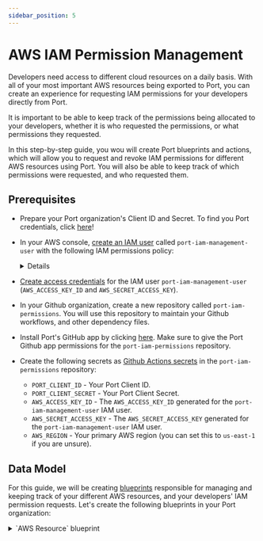 ```yaml
---
sidebar_position: 5
---
```


# AWS IAM Permission Management

Developers need access to different cloud resources on a daily basis. With all of your most important AWS resources being exported to Port, you can create an experience for requesting IAM permissions for your developers directly from Port.

It is important to be able to keep track of the permissions being allocated to your developers, whether it is who requested the permissions, or what permissions they requested.

In this step-by-step guide, you wou will create Port blueprints and actions, which will allow you to request and revoke IAM permissions for different AWS resources using Port. You will also be able to keep track of which permissions were requested, and who requested them.

## Prerequisites
- Prepare your Port organization's Client ID and Secret. To find you Port credentials, click [here](/docs/build-your-software-catalog/sync-data-to-catalog/api/api.md#find-your-port-credentials)!
- In your AWS console, [create an IAM user](https://docs.aws.amazon.com/IAM/latest/UserGuide/id_users_create.html) called `port-iam-management-user` with the following IAM permissions policy:
    <details>

        <summary>IAM policy json </summary>

        ```json showLineNumber
        {
            "Version": "2012-10-17",
            "Statement": [
                {
                    "Effect": "Allow",
                    "Action": [
                        "iam:CreateRole",
                        "iam:UpdateRole",
                        "iam:DeleteRole",
                        "iam:AttachRolePolicy",
                        "iam:DetachRolePolicy"
                    ],
                    "Resource": "*"
                }
            ]
        }
        ```
    </details>
- [Create access credentials](https://docs.aws.amazon.com/IAM/latest/UserGuide/id_credentials_access-keys.html) for the IAM user `port-iam-management-user` (`AWS_ACCESS_KEY_ID` and `AWS_SECRET_ACCESS_KEY`).

- In your Github organization, create a new repository called `port-iam-permissions`. You will use this repository to maintain your Github workflows, and other dependency files.

- Install Port's GitHub app by clicking [here](https://github.com/apps/getport-io/installations/new). Make sure to give the Port Github app permissions for the `port-iam-permissions` repository.

- Create the following secrets as [Github Actions secrets](https://docs.github.com/en/actions/security-guides/using-secrets-in-github-actions) in the `port-iam-permissions` repository:
    - `PORT_CLIENT_ID` - Your Port Client ID.
    - `PORT_CLIENT_SECRET` - Your Port Client Secret.
    - `AWS_ACCESS_KEY_ID` - The `AWS_ACCESS_KEY_ID` generated for the `port-iam-management-user` IAM user.
    - `AWS_SECRET_ACCESS_KEY` - The `AWS_SECRET_ACCESS_KEY` generated for the `port-iam-management-user` IAM user.
    - `AWS_REGION` - Your primary AWS region (you can set this to `us-east-1` if you are unsure).

## Data Model
For this guide, we will be creating [blueprints](/docs/build-your-software-catalog/define-your-data-model/define-your-data-model.md) responsible for managing and keeping track of your different AWS resources, and your developers' IAM permission requests. 
Let's create the following blueprints in your Port organization:

<details>
    <summary>`AWS Resource` blueprint</summary>

    The entities of this blueprint will represent different AWS resources we want to manage IAM permissions for.
    
    ```json showLineNumber
    {
        "identifier": "aws_resource",
        "title": "AWS Resource",
        "icon": "AWS",
        "schema": {
            "properties": {
                "tags": {
                    "items": {
                        "type": "object"
                    },
                    "title": "Tags",
                    "type": "array",
                    "icon": "DefaultProperty"
                },
                "resource_type": {
                    "icon": "DefaultProperty",
                    "title": "Resource Type",
                    "type": "string",
                    "enum": [
                        "S3",
                        "EC2"
                    ],
                    "enumColors": {
                        "S3": "blue",
                        "EC2": "green"
                    }
                }
            },
            "required": []
        },
        "mirrorProperties": {},
        "calculationProperties": {},
        "aggregationProperties": {},
        "relations": {}
    }
    ```
    </details>

<details>
    <summary>`IAM Permissions` blueprint</summary>

    The entities of this blueprint will represent different AWS IAM permissions that can be associated to an IAM Policy (`s3:DeleteBucket`, `s3:PutObject`, `ec2:StopInstances`, `ec2:TerminateInstances`).

    ```json showLineNumber
    {
        "identifier": "iamPermissions",
        "title": "IAM Permissions",
        "icon": "Lock",
        "schema": {
            "properties": {
                "resource_type": {
                    "icon": "AWS",
                    "title": "Resource Type",
                    "type": "string",
                    "enum": [
                        "S3",
                        "EC2"
                    ],
                    "enumColors": {
                        "S3": "lightGray",
                        "EC2": "lightGray"
                    }
                }
            },
            "required": []
        },
        "mirrorProperties": {},
        "calculationProperties": {},
        "aggregationProperties": {},
        "relations": {}
    }
    ```
    </details>


<details>
    <summary>`Provisioned Permissions` blueprint</summary>

    The entities of this blueprint will represent the permissions which were created and managed using Port.

    ```json showLineNumber
    {
        "identifier": "provisioned_permissions",
        "description": "This blueprint represents a set of provisioned permissions for some AWS resource",
        "title": "Provisioned Permissions",
        "icon": "Lock",
        "schema": {
            "properties": {
                "requester": {
                    "title": "Requester",
                    "type": "string",
                    "format": "user",
                    "icon": "DefaultProperty"
                },
                "iam_policy": {
                    "title": "IAM Policy",
                    "type": "object",
                    "icon": "Lock",
                    "description": "The IAM policy given for this temporary permission"
                },
                "sign_in_url": {
                    "icon": "DefaultProperty",
                    "title": "Sign-in URL",
                    "type": "string",
                    "description": "The sign-in URL for this temporary permission",
                    "format": "url"
                },
                "policy_arn": {
                    "title": "Policy ARN",
                    "type": "string",
                    "icon": "DefaultProperty"
                },
                "role_arn": {
                    "title": "Role ARN",
                    "type": "string",
                    "icon": "DefaultProperty"
                }
            },
            "required": []
        },
        "mirrorProperties": {},
        "calculationProperties": {},
        "aggregationProperties": {},
        "relations": {
            "permissions": {
                "title": "Permissions",
                "target": "iamPermissions",
                "required": false,
                "many": true
            },
            "aws_resource": {
                "title": "AWS Resource",
                "target": "aws_resource",
                "required": false,
                "many": false
            }
        }
    }
    ```
    </details>

:::note
For this guide's simplicity, the blueprints above have pre-defined options for resource types, which are `EC2` and `S3`. 

The blueprints can be modified to support for any type of AWS resource by adding extra options to the `resource_type` properties, both in the `AWS Resource` and the `IAM Permissions` blueprints.
:::

<p align="center">
<img src='/img/build-your-software-catalog/sync-data-to-catalog/cloud-providers/aws/iam-permissions-data-model.png' width='75%' border='1px' />
</p>

## Actions
We want to be able to provision and revoke permissions for AWS resources from Port. To do so, we will need to create some [Port actions](/docs/create-self-service-experiences/create-self-service-experiences.md) in our Port organization. 

To do so, we will define Port actions using the Port UI. These actions will trigger Github workflows which will be used as our actions' backends.

### Actions backend - Github Workflows
As mentioned in the [prerequisites](#prerequisites), in this guide we will be using [Github actions](https://docs.github.com/en/actions) as a backend for our Port actions. To do this, we will create 2 Github workflow files, and 2 JSON files which will be used as templates for developer IAM permissions. 

The files mentioned above should be created in the `port-iam-permissions` repository you set up in the prerequisites section.

In the workflow files, we will be using the [AWS CLI](https://aws.amazon.com/cli/) to interact with AWS, and to create and delete the relevant resources when managing the IAM permissions using Port.

Create the following files your `port-iam-permissions` repository, in the correct folder as appears in the filename:

<details>
    <summary>`Create permissions for AWS resource` Github workflow</summary>

    This workflow is responsible for creating new IAM permissions for an AWS resource.

    ```yaml showLineNumber title=".github/workflows/create-iam-permissions.yaml"
    name: Create permissions for AWS resource
    on:
        workflow_dispatch:
            inputs:
                port_payload:
                    type: string
                    required: true
                    description: The Port Payload for triggering this action                

    jobs:
        create-iam-permissions:
            name: Create IAM permissions
            runs-on: ubuntu-latest
            env:
            POLICY_NAME: Permission-${{github.run_id}}
            steps:
                - uses: actions/checkout@v3
                with:
                    persist-credentials: true
                - name: Configure AWS Credentials
                uses: aws-actions/configure-aws-credentials@v4
                with:
                    aws-access-key-id: ${{ secrets.AWS_ACCESS_KEY_ID }}
                    aws-secret-access-key: ${{ secrets.AWS_SECRET_ACCESS_KEY }}
                    aws-region: ${{ secrets.AWS_REGION }}
                - name: Create JSON for permissions
                id: create-jsons
                run: |
                    permissions=$(echo '${{ inputs.port_payload }}' | jq -c '.payload.properties.permissions')
                    echo "PERMISSIONS_ARRAY=${permissions}" >> $GITHUB_OUTPUT
                    jq -r --argjson permissions "${permissions}" --arg resource "${{fromJson(inputs.port_payload).context.entity}}/*" '.Statement[0].Action=$permissions | .Statement[0].Resource=$resource' .github/templates/iamPolicyDocument.json > temp_policy_document.json
                    jq -r --arg aws_acc_id "${{ secrets.AWS_ACCOUNT_ID }}" '.Statement[0].Principal.AWS="arn:aws:iam::"+$aws_acc_id+":root"' .github/templates/iamTrustPolicy.json > temp_trust_policy.json
                - name: Apply policies and attachments
                id: apply-policies
                run: |
                    # Create the policy
                    policy_arn=$(aws iam create-policy --policy-name $POLICY_NAME --policy-document file://temp_policy_document.json --no-cli-pager | jq '.Policy.Arn')
                    echo ${policy_arn}
                    echo "POLICY_ARN=${policy_arn}" >> $GITHUB_OUTPUT
                    # Create the role with assume-role policy
                    echo "ROLE_ARN=$(aws iam create-role --role-name $POLICY_NAME --assume-role-policy-document file://temp_trust_policy.json --no-cli-pager | jq '.Role.Arn')" >> $GITHUB_OUTPUT
                    # Attach policy to the role
                    aws iam attach-role-policy --role-name $POLICY_NAME --policy-arn arn:aws:iam::${{ secrets.AWS_ACCOUNT_ID }}:policy/$POLICY_NAME
                - name: Create varialbes
                id: create-variables
                run: |
                    echo "POLICY=$(cat temp_policy_document.json | jq -c '.')" >> $GITHUB_OUTPUT
                    echo "SIGN_IN_URL=https://signin.aws.amazon.com/switchrole?account=${{ secrets.AWS_ACCOUNT_ID }}&roleName=${{ env.POLICY_NAME }}&displayName=${{ env.POLICY_NAME }}" >> $GITHUB_OUTPUT
                - name: "Report permission to Port 🚢"
                uses: port-labs/port-github-action@v1
                with:
                    clientId: ${{ secrets.PORT_CLIENT_ID }}
                    clientSecret: ${{ secrets.PORT_CLIENT_SECRET }}
                    identifier: ${{ env.POLICY_NAME }}
                    title: ${{ env.POLICY_NAME }}
                    blueprint: provisioned_permissions
                    properties: |
                    {
                        "iam_policy": ${{ steps.create-variables.outputs.POLICY }},
                        "requester": "${{ fromJson(inputs.port_payload).trigger.by.user.email }}",
                        "sign_in_url": "${{ steps.create-variables.outputs.SIGN_IN_URL }}",
                        "role_arn": ${{ steps.apply-policies.outputs.ROLE_ARN }},
                        "policy_arn": ${{ steps.apply-policies.outputs.POLICY_ARN }}
                    }
                    relations: |
                    {
                        "aws_resource": "${{ fromJson(inputs.port_payload).context.entity }}",
                        "permissions": ${{ steps.create-jsons.outputs.PERMISSIONS_ARRAY }}
                    }
                - uses: port-labs/port-github-action@v1
                with:
                    clientId: ${{ secrets.PORT_CLIENT_ID }}
                    clientSecret: ${{ secrets.PORT_CLIENT_SECRET }}
                    operation: PATCH_RUN
                    runId: ${{ fromJson(inputs.port_payload).context.runId}}
                    logMessage: |
                    Created permission for the AWS resource "${{ fromJson(inputs.port_payload).context.entity }}"🚀
                    Requester for this permission is: ${{ fromJson(inputs.port_payload).trigger.by.user.email }}
                    The sign-in URL: ${{ steps.create-variables.outputs.SIGN_IN_URL }}
    ```
</details>

<details>
    <summary>`Create permissions for AWS resource` Github workflow</summary>

    This workflow is responsible for deleting IAM permissions for an AWS resource.

    ```yaml showLineNumber title=".github/workflows/delete-iam-permissions.yaml"
   name: Delete IAM permissions for AWS resource
    on:
        workflow_dispatch:
            inputs:
                port_payload:
                    type: string
                    required: true
                    description: The Port Payload for triggering this action                

    jobs:
        delete-permissions:
            name: Delete IAM permissions
            runs-on: ubuntu-latest
            env:
            POLICY_ARN: ${{ fromJson(inputs.port_payload).payload.entity.properties.policy_arn }}
            steps:
                - uses: actions/checkout@v3
                with:
                    persist-credentials: true
                - name: Configure AWS Credentials
                uses: aws-actions/configure-aws-credentials@v4
                with:
                    aws-access-key-id: ${{ secrets.AWS_ACCESS_KEY_ID }}
                    aws-secret-access-key: ${{ secrets.AWS_SECRET_ACCESS_KEY }}
                    aws-region: ${{ secrets.AWS_REGION }}
                - name: Delete policies
                id: delete-policies
                run: |
                    # Detach the policy from the role
                    aws iam detach-role-policy --role-name ${{ fromJson(inputs.port_payload).context.entity }} --policy-arn ${{ env.POLICY_ARN }}
                    # Delete the policy
                    aws iam delete-policy --policy-arn "${{ env.POLICY_ARN }}" --no-cli-pager
                    # Delete the role
                    aws iam delete-role --role-name ${{ fromJson(inputs.port_payload).context.entity }} --no-cli-pager
                - name: "Delete permission from Port 🚢"
                uses: port-labs/port-github-action@v1
                with:
                    clientId: ${{ secrets.PORT_CLIENT_ID }}
                    clientSecret: ${{ secrets.PORT_CLIENT_SECRET }}
                    identifier: ${{ fromJson(inputs.port_payload).context.entity }}
                    operation: DELETE
                    blueprint: provisioned_permissions
                - uses: port-labs/port-github-action@v1
                with:
                    clientId: ${{ secrets.PORT_CLIENT_ID }}
                    clientSecret: ${{ secrets.PORT_CLIENT_SECRET }}
                    operation: PATCH_RUN
                    runId: ${{ fromJson(inputs.port_payload).context.runId}}
                    logMessage: |
                    Permission "${{ fromJson(inputs.port_payload).context.entity}}" has been deleted.
                    To get more information regarding this deletion, contact "${{ fromJson(inputs.port_payload).trigger.by.user.email }}".
    ```

</details> 

<details>
    <summary>IAM policy JSON template file</summary>

    This file will act as a template for the generated IAM policies.

    ```json showLineNumber title=".github/templates/iamPolicyDocument.yaml"
   {
        "Version": "2012-10-17",
        "Statement": [
            {
                "Effect": "Allow",
                "Action": [],
                "Resource": ""
            }
        ]
    }
    ```

</details> 
<details>
    <summary>IAM trust policy JSON template file</summary>

    This file will act as a template for the generated IAM trust policies.
    
    ***Replace the `<YOUR_AWS_ACCOUNT_ID>` with the AWS account ID you want to allocate permissions for.***

    ```json showLineNumber title=".github/templates/iamTrustPolicy.yaml"
    {
        "Version": "2012-10-17",
        "Statement": [
            {
                "Effect": "Allow",
                "Principal": {"AWS": "arn:aws:iam::<YOUR_AWS_ACCOUNT_ID>:root"}, 
                "Action": "sts:AssumeRole"
            }
        ]
    }

    ```

</details> 

### Creating the Port actions
After creating our backend in Github, we need to create the Port actions to trigger the workflows we created.

:::tip
Don't know how to create Port actions using JSONs in the Port UI?
Click [here](https://docs.getport.io/create-self-service-experiences/setup-ui-for-action/?configure=ui#configuring-actions-in-port)!
:::

Let's create the Port actions to tirgger the workflows we just created:
<details>
    <summary>`Request permissions` Port action</summary>

    This is a `DAY-2` action on the `AWS Resource` blueprint, for requesting and provisioning new IAM permissions.

    ***Replace the `<YOUR_GITHUB_ORG>` with your Github organization.***

    ```json showLineNumber
    {
        "identifier": "request_permissions",
        "title": "Request permissions",
        "icon": "Unlock",
        "userInputs": {
            "properties": {
                "permissions": {
                    "title": "Permissions",
                    "type": "array",
                    "items": {
                        "type": "string",
                        "format": "entity",
                        "blueprint": "iamPermissions",
                        "dataset": {
                            "combinator": "and",
                            "rules": [
                                {
                                    "property": "resource_type",
                                    "operator": "=",
                                    "value": {
                                    "jqQuery": ".entity.properties.resource_type"
                                    }
                                }
                            ]
                        }
                    }
                }
            },
            "required": [
            "permissions"
            ],
            "order": [
            "permissions"
            ]
        },
        "invocationMethod": {
            "type": "GITHUB",
            "org": "<YOUR_GITHUB_ORG>",
            "repo": "port-iam-permissions",
            "workflow": "create-iam-permissions.yaml",
            "omitUserInputs": true,
            "omitPayload": false,
            "reportWorkflowStatus": true
        },
        "trigger": "DAY-2",
        "description": "Request permissions for an AWS resource",
        "requiredApproval": false
    }
    ```
</details>

<details>
    <summary>`Revoke permissions` Port action</summary>

    This is a `DELETE` action on the `Provisioned Permissions` blueprint, for revoking IAM permissions.

    ***Replace the `<YOUR_GITHUB_ORG>` with your Github organization.***

    ```json showLineNumber
    {
        "identifier": "revoke_permissions",
        "title": "Revoke permissions",
        "icon": "Alert",
        "userInputs": {
            "properties": {},
            "required": []
        },
        "invocationMethod": {
            "type": "GITHUB",
            "org": "<YOUR_GITHUB_ORG>",
            "repo": "port-iam-permissions",
            "workflow": "delete-iam-permissions.yaml",
            "omitUserInputs": true,
            "omitPayload": false,
            "reportWorkflowStatus": true
        },
        "trigger": "DELETE",
        "description": "Revokes IAM permissions",
        "requiredApproval": false
    }
    ```
</details>

## Next Steps
- Install Port's AWS exporter
